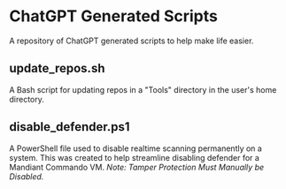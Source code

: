 # ChatGPT Generated Scripts
A repository of ChatGPT generated scripts to help make life easier.

## update_repos.sh ## 
A Bash script for updating repos in a "Tools" directory in the user's home directory.

## disable_defender.ps1 
A PowerShell file used to disable realtime scanning permanently on a system. This was created to help streamline disabling defender for a Mandiant Commando VM. *Note: Tamper Protection Must Manually be Disabled.*

